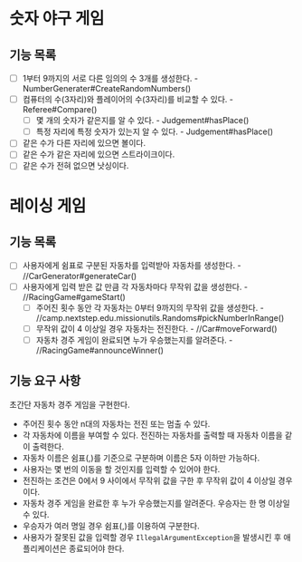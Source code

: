 # 숫자 야구 게임  
  
## 기능 목록  
  
- [ ] 1부터 9까지의 서로 다른 임의의 수 3개를 생성한다. - NumberGenerater#CreateRandomNumbers()  
- [ ] 컴퓨터의 수(3자리)와 플레이어의 수(3자리)를 비교할 수 있다. - Referee#Compare()  
  - [ ] 몇 개의 숫자가 같은지를 알 수 있다. - Judgement#hasPlace()  
  - [ ] 특정 자리에 특정 숫자가 있는지 알 수 있다. - Judgement#hasPlace()  
- [ ] 같은 수가 다른 자리에 있으면 볼이다.  
- [ ] 같은 수가 같은 자리에 있으면 스트라이크이다.  
- [ ] 같은 수가 전혀 없으면 낫싱이다.

# 레이싱 게임  
  
## 기능 목록  
  
- [ ] 사용자에게 쉼표로 구분된 자동차를 입력받아 자동차를 생성한다. - //CarGenerator#generateCar()  
- [ ] 사용자에게 입력 받은 값 만큼 각 자동차마다 무작위 값을 생성한다. - //RacingGame#gameStart()  
  - [ ] 주어진 횟수 동안 각 자동차는 0부터 9까지의 무작위 값을 생성한다. - //camp.nextstep.edu.missionutils.Randoms#pickNumberInRange()  
  - [ ] 무작위 값이 4 이상일 경우 자동차는 전진한다. - //Car#moveForward()  
  - [ ] 자동차 경주 게임이 완료되면 누가 우승했는지를 알려준다. - //RacingGame#announceWinner()  
  
## 기능 요구 사항  
  
초간단 자동차 경주 게임을 구현한다.  
  
- 주어진 횟수 동안 n대의 자동차는 전진 또는 멈출 수 있다.  
- 각 자동차에 이름을 부여할 수 있다. 전진하는 자동차를 출력할 때 자동차 이름을 같이 출력한다.  
- 자동차 이름은 쉼표(,)를 기준으로 구분하며 이름은 5자 이하만 가능하다.  
- 사용자는 몇 번의 이동을 할 것인지를 입력할 수 있어야 한다.  
- 전진하는 조건은 0에서 9 사이에서 무작위 값을 구한 후 무작위 값이 4 이상일 경우이다.  
- 자동차 경주 게임을 완료한 후 누가 우승했는지를 알려준다. 우승자는 한 명 이상일 수 있다.  
- 우승자가 여러 명일 경우 쉼표(,)를 이용하여 구분한다.  
- 사용자가 잘못된 값을 입력할 경우 `IllegalArgumentException`을 발생시킨 후 애플리케이션은 종료되어야 한다.